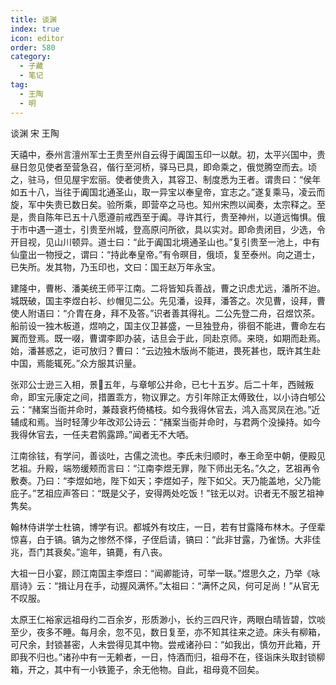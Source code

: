 ```yaml
---
title: 谈渊
index: true
icon: editor
order: 580
category:
  - 子藏
  - 笔记
tag:
  - 王陶
  - 明
---
```


谈渊 宋 王陶  

天禧中，泰州言澶州军士王贵至州自云得于阗国玉印一以献。初，太平兴国中，贵昼日忽见使者至营急召，偕行至河桥，驿马已具，即命乘之，俄觉腾空而去。顷之，驻马，但见屋宇宏丽。使者使贵入，其容卫、制度悉为王者。谓贵曰：“侯年如五十八，当往于阗国北通圣山，取一异宝以奉皇帝，宜志之。”遂复乘马，凌云而旋，军中失贵已数日矣。验所乘，即营卒之马也。知州宋煦以闻奏，太宗释之。至是，贵自陈年已五十八愿遵前戒西至于阗。寻许其行，贵至神州，以道远悔惧。俄于市中遇一道士，引贵至州城，登高原问所欲，具以实对。即命贵闭目，少选，令开目视，见山川顿异。道士曰：“此于阗国北境通圣山也。”复引贵至一池上，中有仙童出一物授之，谓曰：“持此奉皇帝。”有令暝目，俄顷，复至泰州。向之道士，已失所。发其物，乃玉印也，文曰：国王赵万年永宝。  

建隆中，曹彬、潘美统王师平江南。二将皆知兵善战，曹之识虑尤远，潘所不迨。城既破，国主李煜白衫、纱帽见二公。先见潘，设拜，潘答之。次见曹，设拜，曹使人附语曰：“介胄在身，拜不及答。”识者善其得礼。二公先登二舟，召煜饮茶。船前设一独木板道，煜响之，国主仪卫甚盛，一旦独登舟，徘徊不能进，曹命左右翼而登焉。既一啜，曹谓李即办装，诘旦会于此，同赴京师。来晓，如期而赴焉。始，潘甚惑之，讵可放归？曹曰：“云边独木版尚不能进，畏死甚也，既许其生赴中国，焉能辄死。”众方服其识量。  

张邓公士逊三入相，景五年，与章郇公并命，已七十五岁。后二十年，西贼叛命，即宝元康定之间，措置乖方，物议罪之。方引年除正太傅致仕，以小诗白郇公云：“赭案当衙并命时，兼葭衰朽倚橘枝。如今我得休官去，鸿入高冥凤在池。”近辅成和焉。当时轻薄少年改邓公诗云：“赭案当衙并命时，与君两个没操持。如今我得休官去，一任夫君鹘露蹄。”闻者无不大哂。  

江南徐铉，有学问，善谈吐，古儒之流也。李氏未归顺时，奉王命至中朝，便殿见艺祖。升殿，端笏缓颊而言曰：“江南李煜无罪，陛下师出无名。”久之，艺祖再令敷奏。乃曰：“李煜如地，陛下如天；李煜如子，陛下如父。天乃能盖地，父乃能庇子。”艺祖应声答曰：“既是父子，安得两处吃饭！”铉无以对。识者无不服艺祖神隽矣。  

翰林侍讲学士杜镐，博学有识。都城外有坟庄，一日，若有甘露降布林木。子侄辈惊喜，白于镐。镐为之惨然不怿，子侄启请，镐曰：“此非甘露，乃雀饧。大非佳兆，吾门其衰矣。”逾年，镐薨，有八丧。  

大祖一日小宴，顾江南国主李煜曰：“闻卿能诗，可举一联。”煜思久之，乃举《咏扇诗》云：“揖让月在手，动握风满怀。”太祖曰：“满怀之风，何可足尚！”从官无不叹服。  

太原王仁裕家远祖母约二百余岁，形质渺小，长约三四尺许，两眼白晴皆碧，饮啖至少，夜多不睡。每月余，忽不见，数日复至，亦不知其往来之迹。床头有柳箱，可尺余，封锁甚密，人未尝得见其中物。尝戒诸孙曰：“如我出，慎勿开此箱，开即我不归也。”诸孙中有一无赖者，一日，恃酒而归，祖母不在，径诣床头取封锁柳箱，开之，其中有一小铁篦子，余无他物。自此，祖母竟不回矣。  
